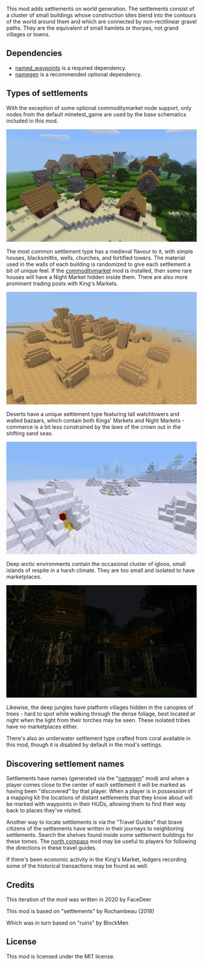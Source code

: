 This mod adds settlements on world generation. The settlements consist of a cluster of small buildings whose construction sites blend into the contours of the world around them and which are connected by non-rectilinear gravel paths. They are the equivalent of small hamlets or thorpes, not grand villages or towns.

## Dependencies

- [named_waypoints](https://github.com/FaceDeer/named_waypoints) is a required dependency.
- [namegen](https://github.com/FaceDeer/namegen) is a recommended optional dependency.

## Types of settlements

With the exception of some optional commoditymarket node support, only nodes from the default minetest_game are used by the base schematics included in this mod.

![Medieval Settlement](settlements_medieval/screenshot.jpg)

The most common settlement type has a medieval flavour to it, with simple houses, blacksmiths, wells, churches, and fortified towers. The material used in the walls of each building is randomized to give each settlement a bit of unique feel. If the [commoditymarket](https://github.com/FaceDeer/commoditymarket) mod is installed, then some rare houses will have a Night Market hidden inside them. There are also more prominent trading posts with King's Markets.

![Desert Settlement](settlements_desert/screenshot.jpg)

Deserts have a unique settlement type featuring tall watchtowers and walled bazaars, which contain both Kings' Markets and Night Markets - commerce is a bit less constrained by the laws of the crown out in the shifting sand seas.

![Arctic Settlement](settlements_igloo/screenshot.jpg)

Deep arctic environments contain the occasional cluster of igloos, small islands of respite in a harsh climate. They are too small and isolated to have marketplaces.

![Jungle Settlement](settlements_jungle/screenshot.jpg)

Likewise, the deep jungles have platform villages hidden in the canopies of trees - hard to spot while walking through the dense foliage, best located at night when the light from their torches may be seen. These isolated tribes have no marketplaces either.

There's also an underwater settlement type crafted from coral available in this mod, though it is disabled by default in the mod's settings.

## Discovering settlement names

Settlements have names (generated via the "[namegen](https://github.com/FaceDeer/namegen)" mod) and when a player comes close to the center of each settlement it will be marked as having been "discovered" by that player. When a player is in possession of a mapping kit the locations of distant settlements that they know about will be marked with waypoints in their HUDs, allowing them to find their way back to places they've visited.

Another way to locate settlements is via the "Travel Guides" that brave citizens of the settlements have written in their journeys to neighboring settlements. Search the shelves found inside some settlement buildings for these tomes. The [north compass](https://github.com/FaceDeer/north_compass) mod may be useful to players for following the directions in these travel guides.

If there's been economic activity in the King's Market, ledgers recording some of the historical transactions may be found as well.

## Credits

This iteration of the mod was written in 2020 by FaceDeer

This mod is based on "settlements" by Rochambeau (2018)

Which was in turn based on "ruins" by BlockMen

## License

This mod is licensed under the MIT license.
